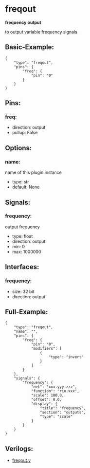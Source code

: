 # freqout
**frequency output**

to output variable frequency signals

## Basic-Example:
```
{
    "type": "freqout",
    "pins": {
        "freq": {
            "pin": "0"
        }
    }
}
```

## Pins:
### freq:

 * direction: output
 * pullup: False


## Options:
### name:
name of this plugin instance

 * type: str
 * default: None


## Signals:
### frequency:
output frequency

 * type: float
 * direction: output
 * min: 0
 * max: 1000000


## Interfaces:
### frequency:

 * size: 32 bit
 * direction: output


## Full-Example:
```
{
    "type": "freqout",
    "name": "",
    "pins": {
        "freq": {
            "pin": "0",
            "modifiers": [
                {
                    "type": "invert"
                }
            ]
        }
    },
    "signals": {
        "frequency": {
            "net": "xxx.yyy.zzz",
            "function": "rio.xxx",
            "scale": 100.0,
            "offset": 0.0,
            "display": {
                "title": "frequency",
                "section": "outputs",
                "type": "scale"
            }
        }
    }
}
```

## Verilogs:
 * [freqout.v](freqout.v)
